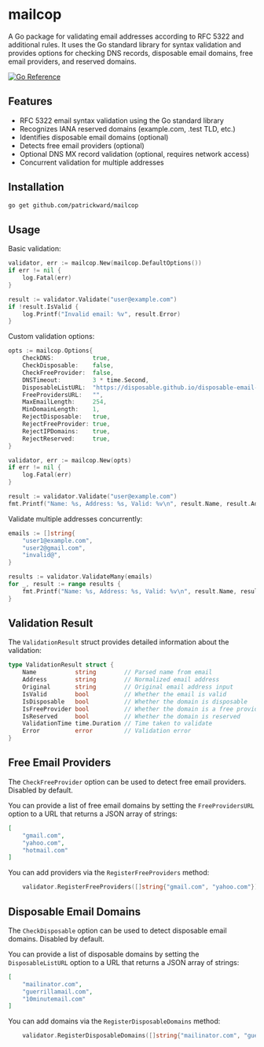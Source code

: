 # mailcop

A Go package for validating email addresses according to RFC 5322 and additional rules. 
It uses the Go standard library for syntax validation and provides options for checking DNS records,
disposable email domains, free email providers, and reserved domains.

[![Go Reference](https://pkg.go.dev/badge/github.com/patrickward/mailcop.svg)](https://pkg.go.dev/github.com/patrickward/mailcop)

## Features

- RFC 5322 email syntax validation using the Go standard library
- Recognizes IANA reserved domains (example.com, .test TLD, etc.)
- Identifies disposable email domains (optional)
- Detects free email providers (optional)
- Optional DNS MX record validation (optional, requires network access)
- Concurrent validation for multiple addresses

## Installation

```bash
go get github.com/patrickward/mailcop
```

## Usage

Basic validation:
```go
validator, err := mailcop.New(mailcop.DefaultOptions())
if err != nil {
    log.Fatal(err)
}

result := validator.Validate("user@example.com")
if !result.IsValid {
    log.Printf("Invalid email: %v", result.Error)
}
```

Custom validation options:
```go
opts := mailcop.Options{
    CheckDNS:           true,
    CheckDisposable:    false,
    CheckFreeProvider:  false,
    DNSTimeout:         3 * time.Second,
    DisposableListURL:  "https://disposable.github.io/disposable-email-domains/domains.json",
    FreeProvidersURL:   "",
    MaxEmailLength:     254,
    MinDomainLength:    1,
    RejectDisposable:   true,
    RejectFreeProvider: true,
    RejectIPDomains:    true,
    RejectReserved:     true,
}

validator, err := mailcop.New(opts)
if err != nil {
    log.Fatal(err)
}

result := validator.Validate("user@example.com")
fmt.Printf("Name: %s, Address: %s, Valid: %v\n", result.Name, result.Address, result.IsValid)
```

Validate multiple addresses concurrently:
```go
emails := []string{
    "user1@example.com",
    "user2@gmail.com",
    "invalid@",
}

results := validator.ValidateMany(emails)
for _, result := range results {
    fmt.Printf("Name: %s, Address: %s, Valid: %v\n", result.Name, result.Address, result.IsValid)
}
```

## Validation Result

The `ValidationResult` struct provides detailed information about the validation:
```go
type ValidationResult struct {
    Name           string        // Parsed name from email
    Address        string        // Normalized email address
    Original       string        // Original email address input
    IsValid        bool          // Whether the email is valid
    IsDisposable   bool          // Whether the domain is disposable
    IsFreeProvider bool          // Whether the domain is a free provider
    IsReserved     bool          // Whether the domain is reserved
    ValidationTime time.Duration // Time taken to validate
    Error          error         // Validation error
}
```

## Free Email Providers

The `CheckFreeProvider` option can be used to detect free email providers. Disabled by default.

You can provide a list of free email domains by setting the `FreeProvidersURL` option to a URL that returns a JSON array of strings:
```json
[
    "gmail.com",
    "yahoo.com",
    "hotmail.com"
]
```

You can add providers via the `RegisterFreeProviders` method:
```go
    validator.RegisterFreeProviders([]string{"gmail.com", "yahoo.com"})
``` 

## Disposable Email Domains

The `CheckDisposable` option can be used to detect disposable email domains. Disabled by default. 

You can provide a list of disposable domains by setting the `DisposableListURL` option to a URL that returns a JSON array of strings:
```json
[
    "mailinator.com",
    "guerrillamail.com",
    "10minutemail.com"
]
```

You can add domains via the `RegisterDisposableDomains` method:
```go
    validator.RegisterDisposableDomains([]string{"mailinator.com", "guerrillamail.com"})
```
